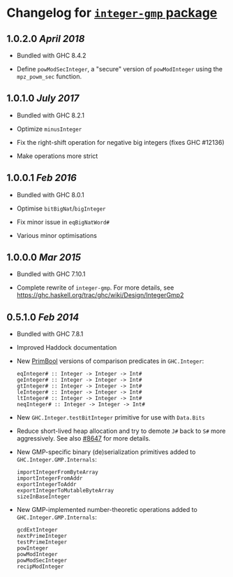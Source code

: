 # Changelog for [`integer-gmp` package](http://hackage.haskell.org/package/integer-gmp)

## 1.0.2.0 *April 2018*

  * Bundled with GHC 8.4.2

  * Define `powModSecInteger`, a "secure" version of `powModInteger` using the
    `mpz_powm_sec` function.

## 1.0.1.0 *July 2017*

  * Bundled with GHC 8.2.1

  * Optimize `minusInteger`

  * Fix the right-shift operation for negative big integers (fixes GHC #12136)

  * Make operations more strict

## 1.0.0.1  *Feb 2016*

  * Bundled with GHC 8.0.1

  * Optimise `bitBigNat`/`bigInteger`

  * Fix minor issue in `eqBigNatWord#`

  * Various minor optimisations

## 1.0.0.0  *Mar 2015*

  * Bundled with GHC 7.10.1

  * Complete rewrite of `integer-gmp`. For more details, see
    https://ghc.haskell.org/trac/ghc/wiki/Design/IntegerGmp2

## 0.5.1.0  *Feb 2014*

  * Bundled with GHC 7.8.1

  * Improved Haddock documentation

  * New [PrimBool](https://ghc.haskell.org/trac/ghc/wiki/PrimBool)
    versions of comparison predicates in `GHC.Integer`:

        eqInteger# :: Integer -> Integer -> Int#
        geInteger# :: Integer -> Integer -> Int#
        gtInteger# :: Integer -> Integer -> Int#
        leInteger# :: Integer -> Integer -> Int#
        ltInteger# :: Integer -> Integer -> Int#
        neqInteger# :: Integer -> Integer -> Int#

  * New `GHC.Integer.testBitInteger` primitive for use with `Data.Bits`

  * Reduce short-lived heap allocation and try to demote `J#` back
    to `S#` more aggressively.  See also
    [#8647](https://ghc.haskell.org/trac/ghc/ticket/8647)
    for more details.

  * New GMP-specific binary (de)serialization primitives added to
    `GHC.Integer.GMP.Internals`:

        importIntegerFromByteArray
        importIntegerFromAddr
        exportIntegerToAddr
        exportIntegerToMutableByteArray
        sizeInBaseInteger

  * New GMP-implemented number-theoretic operations added to
    `GHC.Integer.GMP.Internals`:

        gcdExtInteger
        nextPrimeInteger
        testPrimeInteger
        powInteger
        powModInteger
        powModSecInteger
        recipModInteger
